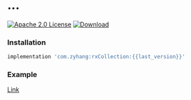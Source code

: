 # ...
[![Apache 2.0 License](https://img.shields.io/badge/license-Apache%202.0-blue.svg?style=flat)](http://www.apache.org/licenses/LICENSE-2.0.html)
[ ![Download](https://api.bintray.com/packages/zyhang/maven/rxCollection/images/download.svg) ](https://bintray.com/zyhang/maven/rxCollection/_latestVersion)

### Installation
```groovy
implementation 'com.zyhang:rxCollection:{{last_version}}'
```

### Example
[Link](https://github.com/izyhang/RxCollection/blob/master/example/src/main/java/com/zyhang/rxCollection/example/MainActivity.kt)
